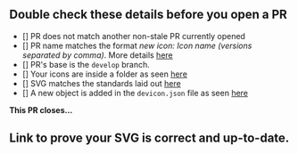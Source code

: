 ## Double check these details before you open a PR

<!-- Tick the checkboxes to ensure you've done everything correctly -->
- [] PR does not match another non-stale PR currently opened
- [] PR name matches the format *new icon: <i>Icon name</i> (<i>versions separated by comma</i>)*. More details [here](https://github.com/devicons/devicon/blob/develop/CONTRIBUTING.md#overview)
- [] PR's base is the `develop` branch.
- [] Your icons are inside a folder as seen [here](https://github.com/devicons/devicon/blob/develop/CONTRIBUTING.md#organizational-guidelines)
- [] SVG matches the standards laid out [here](https://github.com/devicons/devicon/blob/develop/CONTRIBUTING.md#svgStandards)
- [] A new object is added in the `devicon.json` file as seen [here](https://github.com/devicons/devicon/blob/develop/CONTRIBUTING.md#-updating-the-deviconjson-)

<!-- Refer to the [contributing](https://github.com/devicons/devicon/blob/develop/CONTRIBUTING.md#contributing-to-devicon) guidelines for more details. -->

**This PR closes...**
<!-- List issues that this PR would close above. See [this](https://github.blog/2013-05-14-closing-issues-via-pull-requests/) for more details. -->

## Link to prove your SVG is correct and up-to-date.
<!-- Link to an official page/wiki goes here. Anything that proves your SVGs are the correct ones. -->

